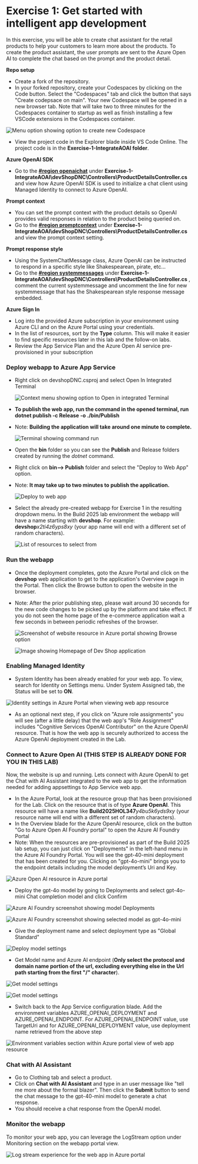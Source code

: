 # Exercise 1: Get started with intelligent app development
In this exercise, you will be able to create chat assistant for the retail products to help your customers to learn more about the products. To create the product assistant, the user prompts are sent to the Azure Open AI to complete the chat based on the prompt and the product detail.

**Repo setup**
- Create a fork of the repository.
- In your forked repository, create your Codespaces by clicking on the Code button. Select the "Codespaces" tab and click the button that says "Create codepsace on main".  Your new Codespace will be opened in a new browser tab. Note that will take two to three minutes for the Codespaces container to startup as well as finish installing a few VSCode extensions in the Codespaces container.

 ![Menu option showing option to create new Codespace](./images/LAB347-ex1-codespaces.png)

- View the project code in the Explorer blade inside VS Code Online.  The project code is in the **Exercise-1-IntegrateAOAI folder**.

**Azure OpenAI SDK**
- Go to the [**#region openaichat**](../Exercise-1-IntegrateAOAI/devShopDNC/Controllers/ProductDetailsController.cs#L91) under **Exercise-1-IntegrateAOAI\devShopDNC\Controllers\ProductDetailsController.cs** and view how Azure OpenAI SDK is used to initialize a chat client using Managed Identity to connect to Azure OpenAI.

**Prompt context**
- You can set the prompt context with the product details so OpenAI provides valid responses in relation to the product being queried on.
- Go to the [**#region promptcontext**](../Exercise-1-IntegrateAOAI/devShopDNC/Controllers/ProductDetailsController.cs#L116) under **Exercise-1-IntegrateAOAI\devShopDNC\Controllers\ProductDetailsController.cs** and view the prompt context setting.

**Prompt response style**
- Using the SystemChatMessage class, Azure OpenAI can be instructed to respond in a specific style like Shakespearean, pirate, etc...
- Go to the [**#region systemmessages**](../Exercise-1-IntegrateAOAI/devShopDNC/Controllers/ProductDetailsController.cs#L137) under **Exercise-1-IntegrateAOAI\devShopDNC\Controllers\ProductDetailsController.cs** , comment the current systemmessage and uncomment the line for new systemmessage that has the Shakespearean style response message embedded.
  
**Azure Sign In**
- Log into the provided Azure subscription in your environment using Azure CLI and on the Azure Portal using your credentials.
- In the list of resources, sort by the **Type** column.  This will make it easier to find specific resources later in this lab and the follow-on labs.
- Review the App Service Plan and the Azure Open AI service pre-provisioned in your subscription

### Deploy webapp to Azure App Service
- Right click on devshopDNC.csproj and select Open In Integrated Terminal

  ![Context menu showing option to Open in integrated Terminal](./images/LAB347-ex1-terminal.png)

- **To publish the web app, run the command in the opened terminal, run dotnet publish -c Release -o ./bin/Publish**
- Note:  **Building the application will take around one minute to complete.**

  ![Terminal showing command run](./images/LAB347-ex1-buildapp.png)

- Open the **bin** folder so you can see the **Publish** and Release folders created by running the _dotnet_ command.
- Right click on **bin--> Publish** folder and select the "Deploy to Web App" option.
- Note:  **It may take up to two minutes to publish the application.**

  ![Deploy to web app](./images/LAB347-ex1-deploytowebapp.png)

- Select the already pre-created webapp for Exercise 1 in the resulting dropdown menu.  In the Build 2025 lab environment the webapp will have a name starting with **devshop**.  For example:  **devshop**_x2ti4z6yps8xy_ (your app name will end with a different set of random characters).
  
  ![List of resources to select from](./images/LAB347-ex1-deployappservice.png)
  
### Run the webapp
- Once the deployment completes, goto the Azure Portal and click on the **devshop** web application to get to the application's Overview page in the Portal.  Then click the Browse button to open the website in the browser.
- Note:  After the prior publishing step, please wait around 30 seconds for the new code changes to be picked up by the platform and take effect.  If you do not seen the home page of the e-commerce application wait a few seconds in between periodic refreshes of the browser.

  ![Screenshot of website resource in Azure portal showing Browse option](./images/LAB347-ex1-browse-web.png)

  ![Image showing Homepage of Dev Shop application](./images/LAB347-ex1-webui.png)  

### Enabling Managed Identity

- System Identity has been already enabled for your web app. To view, search for Identity on Settings menu. Under System Assigned tab, the Status will be set to **ON**. 

 ![Identity settings in Azure Portal when viewing web app resource](./images/Exercise-1-SMI.png)

- As an optional next step, if you click on "Azure role assignments" you will see (after a little delay) that the web app's "Role Assignment" includes "Cognitive Services OpenAI Contributor" on the Azure OpenAI resource.  That is how the web app is securely authorized to access the Azure OpenAI deployment created in the Lab.

### Connect to Azure Open AI (THIS STEP IS ALREADY DONE FOR YOU IN THIS LAB)

Now, the website is up and running. Lets connect with Azure OpenAI to get the Chat with AI Assistant integrated to the web app to get the information needed for adding appsettings to App Service web app.

- In the Azure Portal, look at the resource group that has been provisioned for the Lab.  Click on the resource that is of type **Azure OpenAI**.  This resource will have a name like **Build2025HOL347**_y4bu5k6yds9xy_ (your resource name will end with a different set of random characters).
- In the Overview blade for the Azure OpenAI resource, click on the button "Go to Azure Open AI Foundry portal" to open the Azure AI Foundry Portal
- Note:  When the resources are pre-provisioned as part of the Build 2025 lab setup, you can just click on "Deployments" in the left-hand menu in the Azure AI Foundry Portal.  You will see the gpt-40-mini deployment that has been created for you.  Clicking on "gpt-4o-mini" brings you to the endpoint details including the model deployment’s Uri and Key.

 ![Azure Open AI resource in Azure portal](./images/LAB347-ex1-gotoaifoundry.png)  

- Deploy the gpt-4o model by going to Deployments and select gpt-4o-mini Chat completion model and click Confirm

 ![Azure AI Foundry screenshot showing model Deployments](./images/LAB347-ex1-modeldeploy.png)

  ![Azure AI Foundry screenshot showing selected model as gpt-4o-mini](./images/LAB347-ex1-gpt-4o-mini.png)

- Give the deployment name and select deployment type as "Global Standard"

 ![Deploy model settings](./images/LAB347-ex1-deploymodel.png) 

- Get Model name and Azure AI endpoint (**Only select the protocol and domain name portion of the url, excluding everything else in the Url path starting from the first "/" character**).

 ![Get model settings](./images/LAB347-ex1-clickdeployedmodel.png)

 ![Get model settings](./images/LAB347-ex1-copyazureaiurl.png)


- Switch back to the App Service configuration blade. Add the environment variables AZURE_OPENAI_DEPLOYMENT and AZURE_OPENAI_ENDPOINT. For AZURE_OPENAI_ENDPOINT value, use TargetUri and for AZURE_OPENAI_DEPLOYMENT value, use deployment name retrieved from the above step 

 ![Environment variables section within Azure portal view of web app resource](./images/LAB347-ex1-appsettings.png)

### Chat with AI Assistant
- Go to Clothing tab and select a product. 
- Click on **Chat with AI Assistant** and type in an user message like "tell me more about the formal blazer".  Then click the **Submit** button to send the chat message to the gpt-40-mini model to generate a chat response.
- You should receive a chat response from the OpenAI model.

  
### Monitor the webapp
To monitor your web app, you can leverage the LogStream option under Monitoring section on the webapp portal view.

 ![Log stream experience for the web app in Azure portal](./images/LAB347-ex1-logstream.png)

